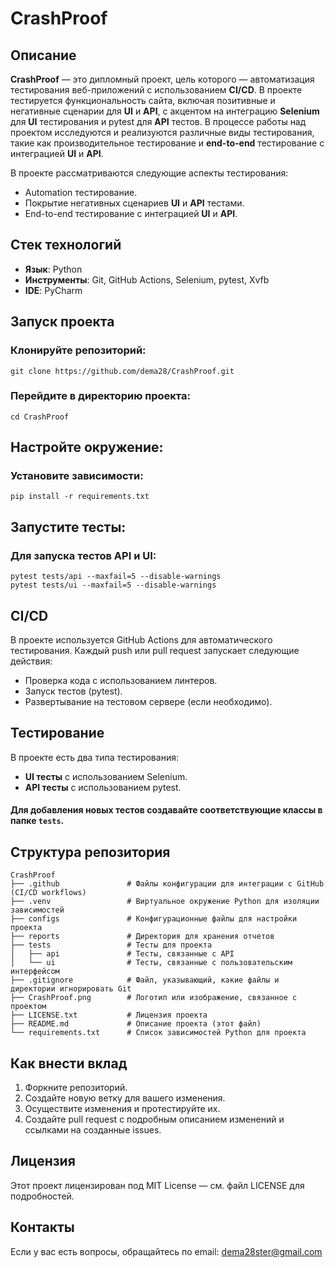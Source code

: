 # CrashProof

## Описание

**CrashProof** — это дипломный проект, цель которого — автоматизация тестирования 
веб-приложений с использованием **CI/CD**. В проекте тестируется функциональность сайта,
включая позитивные и негативные сценарии для **UI** и **API**, с акцентом на интеграцию 
**Selenium** для **UI** тестирования и pytest для **API** тестов. В процессе работы 
над проектом исследуются и реализуются различные виды тестирования, 
такие как производительное тестирование и **end-to-end** тестирование 
с интеграцией **UI** и **API**.

В проекте рассматриваются следующие аспекты тестирования:
- Automation тестирование.
- Покрытие негативных сценариев **UI** и **API** тестами.
- End-to-end тестирование с интеграцией **UI** и **API**.

## Стек технологий

- **Язык**: Python
- **Инструменты**: Git, GitHub Actions, Selenium, pytest, Xvfb
- **IDE**: PyCharm

## Запуск проекта

### Клонируйте репозиторий:
    git clone https://github.com/dema28/CrashProof.git

### Перейдите в директорию проекта:
    cd CrashProof

## Настройте окружение:
   
### Установите зависимости:
    pip install -r requirements.txt

## Запустите тесты:
   
### Для запуска тестов API и UI:
    pytest tests/api --maxfail=5 --disable-warnings
    pytest tests/ui --maxfail=5 --disable-warnings

## CI/CD
В проекте используется GitHub Actions для автоматического тестирования. 
Каждый push или pull request запускает следующие действия:
  - Проверка кода с использованием линтеров.
  - Запуск тестов (pytest).
  - Развертывание на тестовом сервере (если необходимо).

## Тестирование

В проекте есть два типа тестирования:
- **UI тесты** с использованием Selenium.
- **API тесты** с использованием pytest.

#### Для добавления новых тестов создавайте соответствующие классы в папке `tests`.

## Структура репозитория

    CrashProof
    ├── .github               # Файлы конфигурации для интеграции с GitHub (CI/CD workflows)
    ├── .venv                 # Виртуальное окружение Python для изоляции зависимостей
    ├── configs               # Конфигурационные файлы для настройки проекта
    ├── reports               # Директория для хранения отчетов
    ├── tests                 # Тесты для проекта
    │   ├── api               # Тесты, связанные с API
    │   └── ui                # Тесты, связанные с пользовательским интерфейсом
    ├── .gitignore            # Файл, указывающий, какие файлы и директории игнорировать Git
    ├── CrashProof.png        # Логотип или изображение, связанное с проектом
    ├── LICENSE.txt           # Лицензия проекта
    ├── README.md             # Описание проекта (этот файл)
    └── requirements.txt      # Список зависимостей Python для проекта

## Как внести вклад

1. Форкните репозиторий.
2. Создайте новую ветку для вашего изменения.
3. Осуществите изменения и протестируйте их.
4. Создайте pull request с подробным описанием изменений и ссылками на созданные issues.

## Лицензия

Этот проект лицензирован под MIT License — см. файл LICENSE для подробностей.

## Контакты

Если у вас есть вопросы, обращайтесь по email: [dema28ster@gmail.com](mailto:dema28ster@gmail.com)

